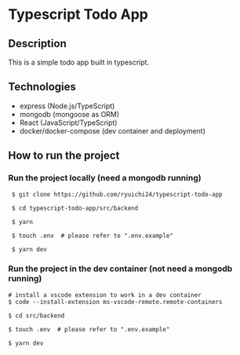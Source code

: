 # Typescript Todo App

## Description

This is a simple todo app built in typescript.

## Technologies

- express (Node.js/TypeScript)
- mongodb (mongoose as ORM)
- React (JavaScript/TypeScript)
- docker/docker-compose (dev container and deployment)

## How to run the project

### Run the project locally (need a mongodb running)

```
 $ git clone https://github.com/ryuichi24/typescript-todo-app

 $ cd typescript-todo-app/src/backend

 $ yarn

 $ touch .env  # please refer to ".env.example"

 $ yarn dev
```

### Run the project in the dev container (not need a mongodb running)

```
# install a vscode extension to work in a dev container
$ code --install-extension ms-vscode-remote.remote-containers

$ cd src/backend

$ touch .env  # please refer to ".env.example"

$ yarn dev
```
